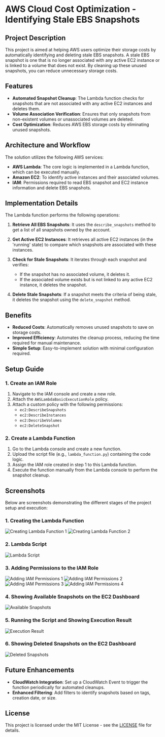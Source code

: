 # AWS Cloud Cost Optimization - Identifying Stale EBS Snapshots

## Project Description
This project is aimed at helping AWS users optimize their storage costs by automatically identifying and deleting stale EBS snapshots. A stale EBS snapshot is one that is no longer associated with any active EC2 instance or is linked to a volume that does not exist. By cleaning up these unused snapshots, you can reduce unnecessary storage costs.

## Features
- **Automated Snapshot Cleanup**: The Lambda function checks for snapshots that are not associated with any active EC2 instances and deletes them.
- **Volume Association Verification**: Ensures that only snapshots from non-existent volumes or unassociated volumes are deleted.
- **Cost Optimization**: Reduces AWS EBS storage costs by eliminating unused snapshots.

## Architecture and Workflow
The solution utilizes the following AWS services:
- **AWS Lambda**: The core logic is implemented in a Lambda function, which can be executed manually.
- **Amazon EC2**: To identify active instances and their associated volumes.
- **IAM**: Permissions required to read EBS snapshot and EC2 instance information and delete EBS snapshots.

## Implementation Details
The Lambda function performs the following operations:

1. **Retrieve All EBS Snapshots**:
   It uses the `describe_snapshots` method to get a list of all snapshots owned by the account.

2. **Get Active EC2 Instances**:
   It retrieves all active EC2 instances (in the 'running' state) to compare which snapshots are associated with these instances.

3. **Check for Stale Snapshots**:
   It iterates through each snapshot and verifies:
   - If the snapshot has no associated volume, it deletes it.
   - If the associated volume exists but is not linked to any active EC2 instance, it deletes the snapshot.

4. **Delete Stale Snapshots**:
   If a snapshot meets the criteria of being stale, it deletes the snapshot using the `delete_snapshot` method.

## Benefits
- **Reduced Costs**: Automatically removes unused snapshots to save on storage costs.
- **Improved Efficiency**: Automates the cleanup process, reducing the time required for manual maintenance.
- **Simple Setup**: Easy-to-implement solution with minimal configuration required.

## Setup Guide

### 1. Create an IAM Role
1. Navigate to the IAM console and create a new role.
2. Attach the `AWSLambdaBasicExecutionRole` policy.
3. Attach a custom policy with the following permissions:
   - `ec2:DescribeSnapshots`
   - `ec2:DescribeInstances`
   - `ec2:DescribeVolumes`
   - `ec2:DeleteSnapshot`

### 2. Create a Lambda Function
1. Go to the Lambda console and create a new function.
2. Upload the script file (e.g., `lambda_function.py`) containing the code logic.
3. Assign the IAM role created in step 1 to this Lambda function.
4. Execute the function manually from the Lambda console to perform the snapshot cleanup.

## Screenshots
Below are screenshots demonstrating the different stages of the project setup and execution:

### 1. Creating the Lambda Function
![Creating Lambda Function 1](screenshots/create-lambda-function1.png)
![Creating Lambda Function 2](screenshots/create-lambda-function2.png)

### 2. Lambda Script
![Lambda Script](screenshots/lambda-script.png)

### 3. Adding Permissions to the IAM Role
![Adding IAM Permissions 1](screenshots/add-iam-permissions1.png)
![Adding IAM Permissions 2](screenshots/add-iam-permissions2.png)
![Adding IAM Permissions 3](screenshots/add-iam-permissions3.png)
![Adding IAM Permissions 4](screenshots/add-iam-permissions4.png)

### 4. Showing Available Snapshots on the EC2 Dashboard
![Available Snapshots](screenshots/ec2-available-snapshots.png)

### 5. Running the Script and Showing Execution Result
![Execution Result](screenshots/screenshotsscript-execution-result.png)

### 6. Showing Deleted Snapshots on the EC2 Dashboard
![Deleted Snapshots](screenshots/deleted-snapshots-ec2.png)

## Future Enhancements
- **CloudWatch Integration**: Set up a CloudWatch Event to trigger the function periodically for automated cleanups.
- **Enhanced Filtering**: Add filters to identify snapshots based on tags, creation date, or size.

## License
This project is licensed under the MIT License - see the [LICENSE](LICENSE) file for details.
